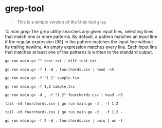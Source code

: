 # grep-tool

> This is a simple version of the Unix tool `grep`

*% man grep*
	 The grep utility searches any given input files, selecting lines that
     match one or more patterns.  By default, a pattern matches an input line
     if the regular expression (RE) in the pattern matches the input line
     without its trailing newline.  An empty expression matches every line.
     Each input line that matches at least one of the patterns is written to
     the standard output.

`go run main.go "" test.txt | diff test.txt -`

`go run main.go -f 1 -d , fourchords.csv | head -n5`

`go run main.go -f '1 2' sample.tsv`

`go run main.go -f 1,2 sample.tsv`

`go run main.go -d , -f "1 2" fourchords.csv | head -n5`

`tail -n5 fourchords.csv | go run main.go -d , -f 1,2`

`tail -n5 fourchords.csv | go run main.go -d , -f 1,2 -`

`go run main.go -f 2 -d , fourchords.csv | uniq | wc -l`
